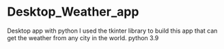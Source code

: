 # Desktop_Weather_app
Desktop app with python
I used the tkinter library to build this app that can get the weather from any city in the world.
python 3.9
